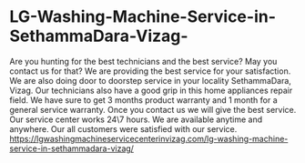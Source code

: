 # LG-Washing-Machine-Service-in-SethammaDara-Vizag-
Are you hunting for the best technicians and the best service? May you contact us for that? We are providing the best service for your satisfaction. We are also doing door to doorstep service in your locality SethammaDara, Vizag. Our technicians also have a good grip in this home appliances repair field. We have sure to get 3 months product warranty and 1 month for a general service warranty. Once you contact us we will give the best service. Our service center works 24\7 hours. We are available anytime and anywhere. Our all customers were satisfied with our service. https://lgwashingmachineservicecenterinvizag.com/lg-washing-machine-service-in-sethammadara-vizag/

